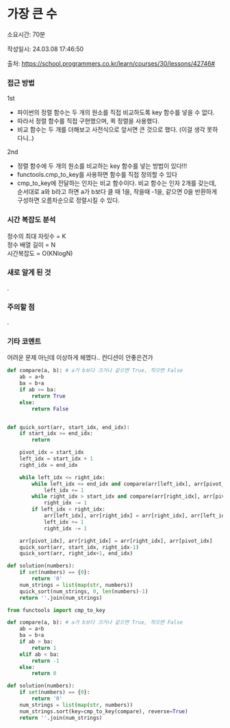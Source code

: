 # 가장 큰 수

소요시간: 70분

작성일시: 24.03.08 17:46:50

출처: https://school.programmers.co.kr/learn/courses/30/lessons/42746#

### 접근 방법
1st
- 파이썬의 정렬 함수는 두 개의 원소를 직접 비교하도록 key 함수를 넣을 수 없다.
- 따라서 정렬 함수를 직접 구현했으며, 퀵 정렬을 사용했다.
- 비교 함수는 두 개를 더해보고 사전식으로 앞서면 큰 것으로 했다. (이걸 생각 못하다니..)

2nd
- 정렬 함수에 두 개의 원소를 비교하는 key 함수를 넣는 방법이 있다!!!
- functools.cmp_to_key를 사용하면 함수를 직접 정의할 수 있다
- cmp_to_key에 전달하는 인자는 비교 함수이다. 비교 함수는 인자 2개를 갖는데, 순서대로 a와 b라고 하면 a가 b보다 클 때 1을, 작을때 -1을, 같으면 0을 반환하게 구성하면 오름차순으로 정렬시킬 수 있다.

### 시간 복잡도 분석
정수의 최대 자릿수 = K  
정수 배열 길이 = N  
시간복잡도 = O(KNlogN)

### 새로 알게 된 것
.

### 주의할 점
.

### 기타 코멘트
어려운 문제 아닌데 이상하게 헤멨다.. 컨디션이 안좋은건가

```python
def compare(a, b): # a가 b보다 크거나 같으면 True, 작으면 False
    ab = a+b
    ba = b+a
    if ab >= ba:
        return True
    else:
        return False


def quick_sort(arr, start_idx, end_idx):
    if start_idx >= end_idx:
        return

    pivot_idx = start_idx
    left_idx = start_idx + 1
    right_idx = end_idx

    while left_idx <= right_idx:
        while left_idx <= end_idx and compare(arr[left_idx], arr[pivot_idx]) is True:
            left_idx += 1
        while right_idx > start_idx and compare(arr[right_idx], arr[pivot_idx]) is False:
            right_idx -= 1
        if left_idx < right_idx:
            arr[left_idx], arr[right_idx] = arr[right_idx], arr[left_idx]
            left_idx += 1
            right_idx -= 1

    arr[pivot_idx], arr[right_idx] = arr[right_idx], arr[pivot_idx]
    quick_sort(arr, start_idx, right_idx-1)
    quick_sort(arr, right_idx+1, end_idx)

def solution(numbers):
    if set(numbers) == {0}:
        return '0'
    num_strings = list(map(str, numbers))
    quick_sort(num_strings, 0, len(numbers)-1)
    return ''.join(num_strings)

```
```python
from functools import cmp_to_key

def compare(a, b): # a가 b보다 크거나 같으면 True, 작으면 False
    ab = a+b
    ba = b+a
    if ab > ba:
        return 1
    elif ab < ba:
        return -1
    else:
        return 0

def solution(numbers):
    if set(numbers) == {0}:
        return '0'
    num_strings = list(map(str, numbers))
    num_strings.sort(key=cmp_to_key(compare), reverse=True)
    return ''.join(num_strings)
```
